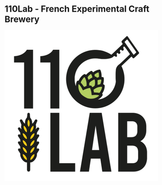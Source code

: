 # 110Lab - French Experimental Craft Brewery 
![110 Lab - Experimental micro brasserie](./static/images/110lab-logo.png)
